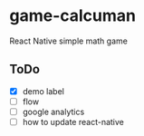 # game-calcuman

React Native simple math game 

## ToDo

- [x] demo label
- [ ] flow
- [ ] google analytics
- [ ] how to update react-native
